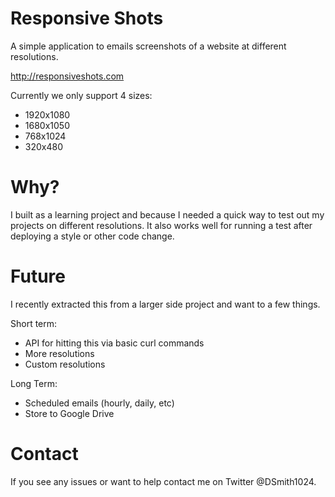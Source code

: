 # Responsive Shots

A simple application to emails screenshots of a website at different resolutions.

http://responsiveshots.com

Currently we only support 4 sizes:
* 1920x1080
* 1680x1050
* 768x1024
* 320x480

# Why?

I built as a learning project and because I needed a quick way to test out my projects on different resolutions.  It also works well for running a test after deploying a style or other code change.

# Future

I recently extracted this from a larger side project and want to a few things.

Short term:
* API for hitting this via basic curl commands
* More resolutions
* Custom resolutions

Long Term:
* Scheduled emails (hourly, daily, etc)
* Store to Google Drive

# Contact

If you see any issues or want to help contact me on Twitter @DSmith1024.